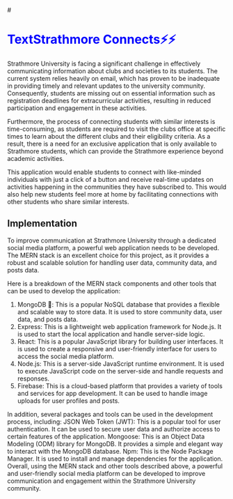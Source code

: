 #<h1 > <span style="color:blue">TextStrathmore Connects⚡⚡ </span></h1>

Strathmore University is facing a significant challenge in effectively communicating information about clubs and societies to its students. The current system relies heavily on email, which has proven to be inadequate in providing timely and relevant updates to the university community. Consequently, students are missing out on essential information such as registration deadlines for extracurricular activities, resulting in reduced participation and engagement in these activities.

Furthermore, the process of connecting students with similar interests is time-consuming, as students are required to visit the clubs office at specific times to learn about the different clubs and their eligibility criteria. As a result, there is a need for an exclusive application that is only available to Strathmore students, which can provide the Strathmore experience beyond academic activities.

This application would enable students to connect with like-minded individuals with just a click of a button and receive real-time updates on activities happening in the communities they have subscribed to. This would also help new students feel more at home by facilitating connections with other students who share similar interests.


<h2 >Implementation</h2>

<p>
To improve communication at Strathmore University through a dedicated social media platform, a powerful web application needs to be developed. The MERN stack is an excellent choice for this project, as it provides a robust and scalable solution for handling user data, community data, and posts data.
</p>
<p>
Here is a breakdown of the MERN stack components and other tools that can be used to develop the application:
    <ol>
<li>MongoDB 🍃: This is a popular NoSQL database that provides a flexible and scalable way to store data. It is used to store community data, user data, and posts data.</li>
<li>Express: This is a lightweight web application framework for Node.js. It is used to start the local application and handle server-side logic.</li>
<li>React: This is a popular JavaScript library for building user interfaces. It is used to create a responsive and user-friendly interface for users to access the social media platform.</li>
<li>Node.js: This is a server-side JavaScript runtime environment. It is used to execute JavaScript code on the server-side and handle requests and responses.</li>
<li>Firebase: This is a cloud-based platform that provides a variety of tools and services for app development. It can be used to handle image uploads for user profiles and posts.</li>
        </ol>
    </p>
<p>
In addition, several packages and tools can be used in the development process, including:
JSON Web Token (JWT): This is a popular tool for user authentication. It can be used to secure user data and authorize access to certain features of the application.
Mongoose: This is an Object Data Modeling (ODM) library for MongoDB. It provides a simple and elegant way to interact with the MongoDB database.
Npm: This is the Node Package Manager. It is used to install and manage dependencies for the application.
Overall, using the MERN stack and other tools described above, a powerful and user-friendly social media platform can be developed to improve communication and engagement within the Strathmore University community.
</p>



